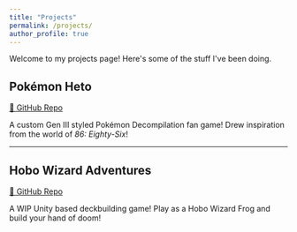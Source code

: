 ```yaml
---
title: "Projects"
permalink: /projects/
author_profile: true
---
```


Welcome to my projects page! Here's some of the stuff I've been doing.

## Pokémon Heto
[🔗 GitHub Repo](https://github.com/austinshoe/PokemonHeto)

A custom Gen III styled Pokémon Decompilation fan game! Drew inspiration from the world of *86: Eighty-Six*!

---

## Hobo Wizard Adventures
[🔗 GitHub Repo](https://github.com/austinshoe/Hobo-Wizard-Adventures)

A WIP Unity based deckbuilding game! Play as a Hobo Wizard Frog and build your hand of doom!